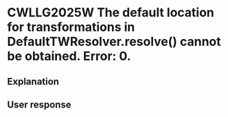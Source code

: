 # CWLLG2025W The default location for transformations in DefaultTWResolver.resolve() cannot be obtained. Error: 0.

## Explanation

## User response